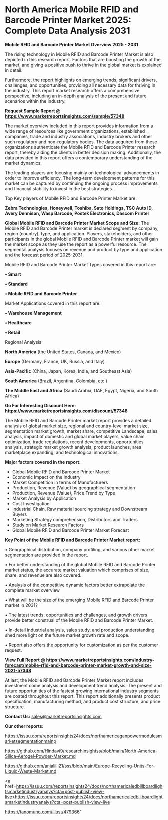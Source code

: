 # North America Mobile RFID and Barcode Printer Market 2025: Complete Data Analysis 2031

<Strong> Mobile RFID and Barcode Printer Market Overview 2025 - 2031</strong>

The rising technology in Mobile RFID and Barcode Printer Market is also depicted in this research report. Factors that are boosting the growth of the market, and giving a positive push to thrive in the global market is explained in detail.

Furthermore, the report highlights on emerging trends, significant drivers, challenges, and opportunities, providing all necessary data for thriving in the industry. This report market research offers a comprehensive perspective, including an in-depth analysis of the present and future scenarios within the industry.

<strong>Request Sample Report @ <a href=https://www.marketreportsinsights.com/sample/57348>https://www.marketreportsinsights.com/sample/57348</a></strong>

The market overview included in this report provides information from a wide range of resources like government organizations, established companies, trade and industry associations, industry brokers and other such regulatory and non-regulatory bodies. The data acquired from these organizations authenticate the Mobile RFID and Barcode Printer research report, thereby aiding the clients in better decision making. Additionally, the data provided in this report offers a contemporary understanding of the market dynamics.

The leading players are focusing mainly on technological advancements in order to improve efficiency. The long-term development patterns for this market can be captured by continuing the ongoing process improvements and financial stability to invest in the best strategies.

Top Key players of Mobile RFID and Barcode Printer Market are:

<strong>Zebra Technologies, Honeywell, Toshiba, Sato Holdings, TSC Auto ID, Avery Dennison, Wasp Barcode, Postek Electronics, Dascom Printer</strong>

<strong><b>Global Mobile RFID and Barcode Printer Market Scope and Size:</b></strong>
The Mobile RFID and Barcode Printer market is declared segment by company, region (country), type, and application. Players, stakeholders, and other participants in the global Mobile RFID and Barcode Printer market will gain the market scope as they use the report as a powerful resource. The segmental analysis focuses on revenue and product by type and application and the forecast period of 2025-2031.

Mobile RFID and Barcode Printer Market Types covered in this report are:

<strong>• Smart

• Standard

• Mobile RFID and Barcode Printer</strong>

Market Applications covered in this report are:

<strong>• Warehouse Management

• Healthcare

• Retail</strong> 

Regional Analysis

<strong>North America</strong> (the United States, Canada, and Mexico)

<strong>Europe</strong> (Germany, France, UK, Russia, and Italy)

<strong>Asia-Pacific</strong> (China, Japan, Korea, India, and Southeast Asia)

<strong>South America</strong> (Brazil, Argentina, Colombia, etc.)

<strong>The Middle East and Africa</strong> (Saudi Arabia, UAE, Egypt, Nigeria, and South Africa)

<strong>Go For Interesting Discount Here: <a href=https://www.marketreportsinsights.com/discount/57348>https://www.marketreportsinsights.com/discount/57348</a></strong>

The Mobile RFID and Barcode Printer market report provides a detailed analysis of global market size, regional and country-level market size, segmentation market growth, market share, competitive Landscape, sales analysis, impact of domestic and global market players, value chain optimization, trade regulations, recent developments, opportunities analysis, strategic market growth analysis, product launches, area marketplace expanding, and technological innovations.

<strong><b>Major factors covered in the report:</b></strong>
<ul>
  <li>Global Mobile RFID and Barcode Printer Market </li>
  <li>Economic Impact on the Industry</li>
  <li>Market Competition in terms of Manufacturers</li>
  <li>Production, Revenue (Value) by geographical segmentation</li>
  <li>Production, Revenue (Value), Price Trend by Type</li>
  <li>Market Analysis by Application</li>
  <li>Cost Investigation</li>
  <li>Industrial Chain, Raw material sourcing strategy and Downstream Buyers</li>
  <li>Marketing Strategy comprehension, Distributors and Traders</li>
  <li>Study on Market Research Factors</li>
  <li>Global Mobile RFID and Barcode Printer Market Forecast</li>
</ul>

<strong><b>Key Point of the Mobile RFID and Barcode Printer Market report:</b></strong>

• Geographical distribution, company profiling, and various other market segmentation are provided in the report.

• For better understanding of the global Mobile RFID and Barcode Printer market status, the accurate market valuation which comprises of size, share, and revenue are also covered.

• Analysis of the competitive dynamic factors better extrapolate the complete market overview

• What will be the size of the emerging Mobile RFID and Barcode Printer market in 2031?

• The latest trends, opportunities and challenges, and growth drivers provide better construal of the Mobile RFID and Barcode Printer Market.

• In-detail industrial analysis, sales study, and production understanding shed more light on the future market growth rate and scope.

• Report also offers the opportunity for customization as per the customer request.

<strong><b>View Full Report @ <a href=https://www.marketreportsinsights.com/industry-forecast/mobile-rfid-and-barcode-printer-market-growth-and-size-2021-57348>https://www.marketreportsinsights.com/industry-forecast/mobile-rfid-and-barcode-printer-market-growth-and-size-2021-57348</a></b></strong>


At last, the Mobile RFID and Barcode Printer Market report includes investment come analysis and development trend analysis. The present and future opportunities of the fastest growing international industry segments are coated throughout this report. This report additionally presents product specification, manufacturing method, and product cost structure, and price structure.

<strong>Contact Us:</strong>
sales@marketreportsinsights.com

<strong>Our other reports:</strong>

<a href=https://issuu.com/reportsinsights24/docs/northamericaganpowermodulesmarketsegmentationmainp>https://issuu.com/reportsinsights24/docs/northamericaganpowermodulesmarketsegmentationmainp</a>

<a href=https://github.com/Hindavi9/researchinsightss/blob/main/North-America-Silica-Aerogel-Powder-Market.md>https://github.com/Hindavi9/researchinsightss/blob/main/North-America-Silica-Aerogel-Powder-Market.md</a>

<a href=https://github.com/anjaliiii21/sss/blob/main/Europe-Recycling-Units-For-Liquid-Waste-Market.md>https://github.com/anjaliiii21/sss/blob/main/Europe-Recycling-Units-For-Liquid-Waste-Market.md</a>

<a href=https://issuu.com/reportsinsights24/docs/northamericaledbillboardlightsmarketindustryanalys?cta=post-publish-view-live>https://issuu.com/reportsinsights24/docs/northamericaledbillboardlightsmarketindustryanalys?cta=post-publish-view-live</a>

<a href=https://tanomuno.com/illust/479366>https://tanomuno.com/illust/479366</a>"
